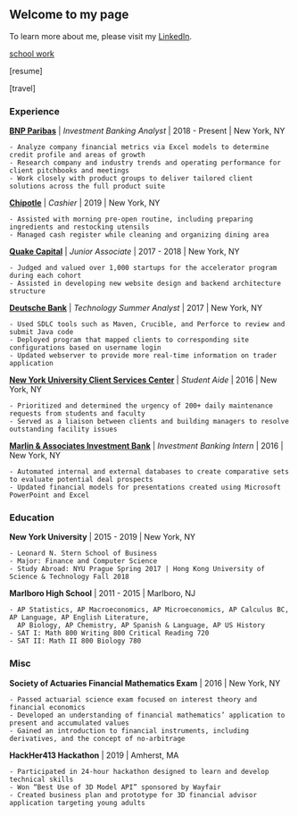## Welcome to my page

To learn more about me, please visit my [LinkedIn](https://www.linkedin.com/in/tracy-d-362180129/).

[school work](https://github.com/tdong185/school.git)

[resume]

[travel]

### Experience

[**BNP Paribas**](https://www.linkedin.com/company/bnp-paribas) \| *Investment Banking Analyst* \| 2018 - Present \| New York, NY 

```
- Analyze company financial metrics via Excel models to determine credit profile and areas of growth
- Research company and industry trends and operating performance for client pitchbooks and meetings
- Work closely with product groups to deliver tailored client solutions across the full product suite
```

[**Chipotle**](https://www.linkedin.com/company/chipotle-mexican-grill) \| *Cashier* \| 2019 \| New York, NY 

```
- Assisted with morning pre-open routine, including preparing ingredients and restocking utensils
- Managed cash register while cleaning and organizing dining area
```

[**Quake Capital**](https://www.linkedin.com/company/quake-vc) \| *Junior Associate* \| 2017 - 2018 \| New York, NY 

```
- Judged and valued over 1,000 startups for the accelerator program during each cohort
- Assisted in developing new website design and backend architecture structure
```

[**Deutsche Bank**](https://www.linkedin.com/company/deutsche-bank/) \| *Technology Summer Analyst* \| 2017 \| New York, NY 

```
- Used SDLC tools such as Maven, Crucible, and Perforce to review and submit Java code
- Deployed program that mapped clients to corresponding site configurations based on username login
- Updated webserver to provide more real-time information on trader application
```

[**New York University Client Services Center**](https://www.nyu.edu/life/campus-resources/facilities-operations-maintenance.html) \| *Student Aide* \| 2016 \| New York, NY 

```
- Prioritized and determined the urgency of 200+ daily maintenance requests from students and faculty
- Served as a liaison between clients and building managers to resolve outstanding facility issues
```

[**Marlin & Associates Investment Bank**](https://www.linkedin.com/company/marlin-&-associates/) \| *Investment Banking Intern* \| 2016 \| New York, NY 

```
- Automated internal and external databases to create comparative sets to evaluate potential deal prospects
- Updated financial models for presentations created using Microsoft PowerPoint and Excel
```

### Education

**New York University** \| 2015 - 2019 \| New York, NY 

```
- Leonard N. Stern School of Business
- Major: Finance and Computer Science
- Study Abroad: NYU Prague Spring 2017 | Hong Kong University of Science & Technology Fall 2018
```

**Marlboro High School** \| 2011 - 2015 \| Marlboro, NJ

```
- AP Statistics, AP Macroeconomics, AP Microeconomics, AP Calculus BC, AP Language, AP English Literature, 
  AP Biology, AP Chemistry, AP Spanish & Language, AP US History
- SAT I: Math 800 Writing 800 Critical Reading 720 
- SAT II: Math II 800 Biology 780
```
### Misc

**Society of Actuaries Financial Mathematics Exam** \| 2016 \| New York, NY 

```
- Passed actuarial science exam focused on interest theory and financial economics
- Developed an understanding of financial mathematics’ application to present and accumulated values
- Gained an introduction to financial instruments, including derivatives, and the concept of no-arbitrage
```

**HackHer413 Hackathon** \| 2019 \| Amherst, MA 

```
- Participated in 24-hour hackathon designed to learn and develop technical skills
- Won “Best Use of 3D Model API” sponsored by Wayfair
- Created business plan and prototype for 3D financial advisor application targeting young adults
```
